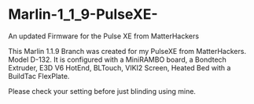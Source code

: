 # Marlin-1_1_9-PulseXE-
An updated Firmware for the Pulse XE from MatterHackers

This Marlin 1.1.9 Branch was created for my PulseXE from MatterHackers.  Model D-132.  It is configured with a MiniRAMBO board, a Bondtech Extruder, E3D V6 HotEnd, BLTouch, VIKI2 Screen, Heated Bed with a BuildTac FlexPlate.

Please check your setting before just blinding using mine.
